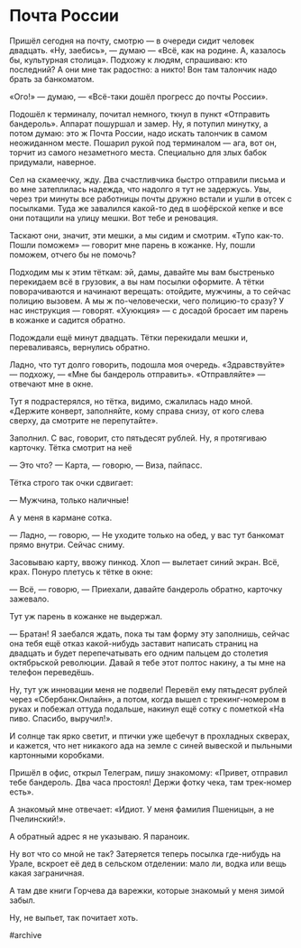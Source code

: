 
# Почта России

Пришёл сегодня на почту, смотрю — в очереди сидит человек двадцать. «Ну, заебись», — думаю — «Всё, как на родине. А, казалось бы, культурная столица». Подхожу к людям, спрашиваю: кто последний? А они мне так радостно: а никто! Вон там талончик надо брать за банкоматом.

«Ого!» — думаю, — «Всё-таки дошёл прогресс до почты России».

Подошёл к терминалу, почитал немного, ткнул в пункт «Отправить бандероль». Аппарат пошуршал и замер. Ну, я потупил минутку, а потом думаю: это ж Почта России, надо искать талончик в самом неожиданном месте. Пошарил рукой под терминалом — ага, вот он, торчит из самого незаметного места. Специально для злых бабок придумали, наверное.

Сел на скамеечку, жду. Два счастливчика быстро отправили письма и во мне затеплилась надежда, что надолго я тут не задержусь. Увы, через три минуты все работницы почты дружно встали и ушли в отсек с посылками. Туда же завалился какой-то дед в шофёрской кепке и все они потащили на улицу мешки. Вот тебе и реновация.

Таскают они, значит, эти мешки, а мы сидим и смотрим. «Тупо как-то. Пошли поможем» — говорит мне парень в кожанке. Ну, пошли поможем, отчего бы не помочь?

Подходим мы к этим тёткам: эй, дамы, давайте мы вам быстренько перекидаем всё в грузовик, а вы нам посылки оформите. А тётки поворачиваются и начинают верещать: отойдите, мужчины, а то сейчас полицию вызовем. А мы ж по-человечески, чего полицию-то сразу? У нас инструкция — говорят. «Хуюкция» — с досадой бросает им парень в кожанке и садится обратно.

Подождали ещё минут двадцать. Тётки перекидали мешки и, переваливаясь, вернулись обратно.

Ладно, что тут долго говорить, подошла моя очередь. «Здравствуйте» — подхожу, — «Мне бы бандероль отправить». «Отправляйте» — отвечают мне в окне.

Тут я подрастерялся, но тётка, видимо, сжалилась надо мной. «Держите конверт, заполняйте, кому справа снизу, от кого слева сверху, да смотрите не перепутайте».

Заполнил. С вас, говорит, сто пятьдесят рублей. Ну, я протягиваю карточку. Тётка смотрит на неё 

— Это что?
— Карта, — говорю, — Виза, пайпасс. 

Тётка строго так очки сдвигает: 

— Мужчина, только наличные!

А у меня в кармане сотка.

— Ладно, — говорю, — Не уходите только на обед, у вас тут банкомат прямо внутри. Сейчас сниму.

Засовываю карту, ввожу пинкод. Хлоп — вылетает синий экран. Всё, крах. Понуро плетусь к тётке в окне: 

— Всё, — говорю, — Приехали, давайте бандероль обратно, карточку зажевало.

Тут уж парень в кожанке не выдержал. 

— Братан! Я заебался ждать, пока ты там форму эту заполнишь, сейчас она тебя ещё отказ какой-нибудь заставит написать страниц на двадцать и будет перепечатывать его одним пальцем до столетия октябрьской революции. Давай я тебе этот полтос накину, а ты мне на телефон переведёшь.

Ну, тут уж инновации меня не подвели! Перевёл ему пятьдесят рублей через «Сбербанк.Онлайн», а потом, когда вышел с трекинг-номером в руках и побежал оттуда подальше, накинул ещё сотку с пометкой «На пиво. Спасибо, выручил!».

И солнце так ярко светит, и птички уже щебечут в прохладных скверах, и кажется, что нет никакого ада на земле с синей вывеской и пыльными картонными коробками.

Пришёл в офис, открыл Телеграм, пишу знакомому: «Привет, отправил тебе бандероль. Два часа простоял! Держи фотку чека, там трек-номер есть».

А знакомый мне отвечает: «Идиот. У меня фамилия Пшеницын, а не Пчелинский!».

А обратный адрес я не указываю. Я параноик.

Ну вот что со мной не так? Затеряется теперь посылка где-нибудь на Урале, вскроет её дед в сельском отделении: мало ли, водка или вещь какая заграничная.

А там две книги Горчева да варежки, которые знакомый у меня зимой забыл.

Ну, не выпьет, так почитает хоть.

#archive